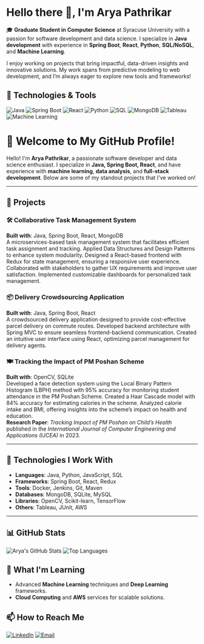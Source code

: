 # Hello there 👋, I'm Arya Pathrikar

🎓 **Graduate Student in Computer Science** at Syracuse University with a passion for software development and data science. I specialize in **Java development** with experience in **Spring Boot**, **React**, **Python**, **SQL/NoSQL**, and **Machine Learning**.

I enjoy working on projects that bring impactful, data-driven insights and innovative solutions. My work spans from predictive modeling to web development, and I’m always eager to explore new tools and frameworks!

## 🔧 Technologies & Tools
![Java](https://img.shields.io/badge/-Java-007396?style=flat&logo=java)
![Spring Boot](https://img.shields.io/badge/-Spring%20Boot-6DB33F?style=flat&logo=spring-boot)
![React](https://img.shields.io/badge/-React-61DAFB?style=flat&logo=react)
![Python](https://img.shields.io/badge/-Python-3776AB?style=flat&logo=python)
![SQL](https://img.shields.io/badge/-SQL-4479A1?style=flat&logo=mysql)
![MongoDB](https://img.shields.io/badge/-MongoDB-47A248?style=flat&logo=mongodb)
![Tableau](https://img.shields.io/badge/-Tableau-E97627?style=flat&logo=tableau)
![Machine Learning](https://img.shields.io/badge/-Machine%20Learning-FF6F00?style=flat)

# 👋 Welcome to My GitHub Profile!

Hello! I'm **Arya Pathrikar**, a passionate software developer and data science enthusiast. I specialize in **Java, Spring Boot, React**, and have experience with **machine learning**, **data analysis**, and **full-stack development**. Below are some of my standout projects that I've worked on!

---

## 🚀 Projects

### 🛠️ Collaborative Task Management System  
**Built with**: Java, Spring Boot, React, MongoDB  
A microservices-based task management system that facilitates efficient task assignment and tracking. Applied Data Structures and Design Patterns to enhance system modularity. Designed a React-based frontend with Redux for state management, ensuring a responsive user experience. Collaborated with stakeholders to gather UX requirements and improve user satisfaction. Implemented customizable dashboards for personalized task management.

### 📦 Delivery Crowdsourcing Application  
**Built with**: Java, Spring Boot, React  
A crowdsourced delivery application designed to provide cost-effective parcel delivery on commute routes. Developed backend architecture with Spring MVC to ensure seamless frontend-backend communication. Created an intuitive user interface using React, optimizing parcel management for delivery agents.

### 🍽️ Tracking the Impact of PM Poshan Scheme  
**Built with**: OpenCV, SQLite  
Developed a face detection system using the Local Binary Pattern Histogram (LBPH) method with 95% accuracy for monitoring student attendance in the PM Poshan Scheme. Created a Haar Cascade model with 84% accuracy for estimating calories in the scheme. Analyzed calorie intake and BMI, offering insights into the scheme’s impact on health and education.  
**Research Paper**: *Tracking Impact of PM Poshan on Child’s Health* published in the *International Journal of Computer Engineering and Applications (IJCEA)* in 2023.

---

## 🔧 Technologies I Work With

- **Languages**: Java, Python, JavaScript, SQL
- **Frameworks**: Spring Boot, React, Redux
- **Tools**: Docker, Jenkins, Git, Maven
- **Databases**: MongoDB, SQLite, MySQL
- **Libraries**: OpenCV, Scikit-learn, TensorFlow
- **Others**: Tableau, JUnit, AWS

---

## 📊 GitHub Stats
![Arya's GitHub Stats](https://github-readme-stats.vercel.app/api?username=AryaPathrikar&show_icons=true&theme=radical)
![Top Languages](https://github-readme-stats.vercel.app/api/top-langs/?username=AryaPathrikar&layout=compact&theme=radical)

## 🌱 What I'm Learning
- Advanced **Machine Learning** techniques and **Deep Learning** frameworks.
- **Cloud Computing** and **AWS** services for scalable solutions.

## 📫 How to Reach Me
[![LinkedIn](https://img.shields.io/badge/-LinkedIn-0A66C2?style=flat&logo=linkedin&logoColor=white)](https://www.linkedin.com/in/arya-pathrikar/)
[![Email](https://img.shields.io/badge/-Email-D14836?style=flat&logo=gmail&logoColor=white)](mailto:aapathri@syr.edu)
